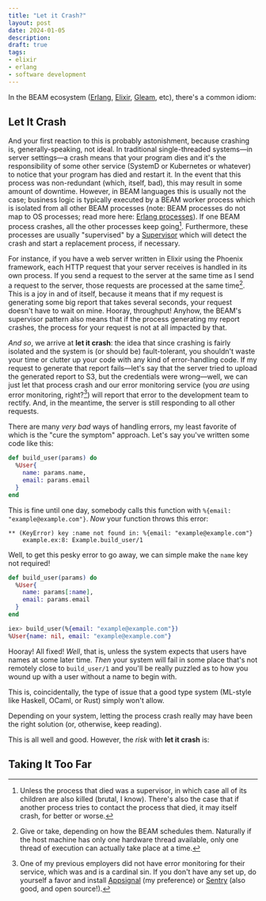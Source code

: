 ```yaml
---
title: "Let it Crash?"
layout: post
date: 2024-01-05
description: 
draft: true
tags:
- elixir
- erlang
- software development
---
```


In the BEAM ecosystem ([Erlang], [Elixir], [Gleam], etc), there's a common idiom:

## Let It Crash

And your first reaction to this is probably astonishment, because crashing is, generally-speaking, not ideal.  In traditional single-threaded systems—in server settings—a crash means that your program dies and it's the responsibility of some other service (SystemD or Kubernetes or whatever) to notice that your program has died and restart it.  In the event that this process was non-redundant (which, itself, bad), this may result in some amount of downtime.  However, in BEAM languages this is usually not the case; business logic is typically executed by a BEAM worker process which is isolated from all other BEAM processes (note: BEAM processes do not map to OS processes; read more here: [Erlang processes]).  If one BEAM process crashes, all the other processes keep going[^1].  Furthermore, these processes are usually "supervised" by a [Supervisor] which will detect the crash and start a replacement process, if necessary.

For instance, if you have a web server written in Elixir using the Phoenix framework, each HTTP request that your server receives is handled in its own process.  If you send a request to the server at the same time as I send a request to the server, those requests are processed at the same time[^2].  This is a joy in and of itself, because it means that if my request is generating some big report that takes several seconds, your request doesn't have to wait on mine.  Hooray, throughput!  Anyhow, the BEAM's supervisor pattern also means that if the process generating my report crashes, the process for your request is not at all impacted by that.

_And so_, we arrive at **let it crash**: the idea that since crashing is fairly isolated and the system is (or should be) fault-tolerant, you shouldn't waste your time or clutter up your code with any kind of error-handling code.  If my request to generate that report fails—let's say that the server tried to upload the generated report to S3, but the credentials were wrong—well, we can just let that process crash and our error monitoring service (you *are* using error monitoring, right?[^3]) will report that error to the development team to rectify.  And, in the meantime, the server is still responding to all other requests.

<aside>

There are many _very bad_ ways of handling errors, my least favorite of which is the "cure the symptom" approach.  Let's say you've written some code like this:

```elixir
def build_user(params) do
  %User{
    name: params.name,
	email: params.email
  }
end
```

This is fine until one day, somebody calls this function with `%{email: "example@example.com"}`.  *Now* your function throws this error:

```
** (KeyError) key :name not found in: %{email: "example@example.com"}
    example.ex:8: Example.build_user/1
```

Well, to get this pesky error to go away, we can simple make the `name` key not required!

```elixir
def build_user(params) do
  %User{
    name: params[:name],
	email: params.email
  }
end
```

```elixir
iex> build_user(%{email: "example@example.com"})
%User{name: nil, email: "example@example.com"}
```

Hooray!  All fixed!  _Well_, that is, unless the system expects that users have names at some later time.  _Then_ your system will fail in some place that's not remotely close to `build_user/1` and you'll be really puzzled as to how you wound up with a user without a name to begin with.

This is, coincidentally, the type of issue that a good type system (ML-style like Haskell, OCaml, or Rust) simply won't allow.

Depending on your system, letting the process crash really may have been the right solution (or, otherwise, keep reading).
</aside>

This is all well and good.  However, the *risk* with **let it crash** is:

## Taking It Too Far



[^1]: Unless the process that died was a supervisor, in which case all of its children are also killed (brutal, I know).  There's also the case that if another process tries to contact the process that died, it may itself crash, for better or worse.
[^2]: Give or take, depending on how the BEAM schedules them.  Naturally if the host machine has only one hardware thread available, only one thread of execution can actually take place at a time.
[^3]: One of my previous employers did not have error monitoring for their service, which was and is a cardinal sin.  If you don't have any set up, do yourself a favor and install [Appsignal] (my preference) or [Sentry] (also good, and open source!).

[Erlang]: https://erlang.org
[Elixir]: https://elixir-lang.org
[Gleam]: https://gleam.run
[Supervisor]: https://www.erlang.org/doc/man/supervisor
[Erlang processes]: https://www.erlang.org/doc/reference_manual/processes
[Appsignal]: https://www.appsignal.com/
[Sentry]: https://sentry.io/welcome/
